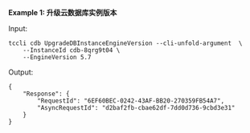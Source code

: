 **Example 1: 升级云数据库实例版本**



Input: 

```
tccli cdb UpgradeDBInstanceEngineVersion --cli-unfold-argument  \
    --InstanceId cdb-8qrg9t04 \
    --EngineVersion 5.7
```

Output: 
```
{
    "Response": {
        "RequestId": "6EF60BEC-0242-43AF-BB20-270359FB54A7",
        "AsyncRequestId": "d2baf2fb-cbae62df-7dd0d736-9cbd3e31"
    }
}
```

